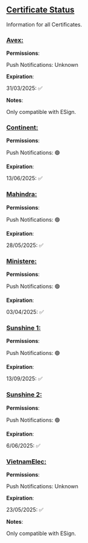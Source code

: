 ## [Certificate Status](accent://)

Information for all Certificates.

### [Avex:](accent://)

**Permissions**:

Push Notifications: Unknown

**Expiration**:

31/03/2025: ✅

**Notes**:

Only compatible with ESign.

### [Continent:](accent://)

**Permissions**:

Push Notifications: 🟢

**Expiration**: 

13/06/2025: ✅

### [Mahindra:](accent://)

**Permissions**:

Push Notifications: 🟢

**Expiration**: 

28/05/2025: ✅


### [Ministere:](accent://)

**Permissions**:

Push Notifications: 🟢

**Expiration**: 

03/04/2025: ✅

### [Sunshine 1:](accent://)

**Permissions**:

Push Notifications: 🟢

**Expiration**: 

13/09/2025: ✅

### [Sunshine 2:](accent://)

**Permissions**:

Push Notifications: 🟢

**Expiration**: 

6/06/2025: ✅

### [VietnamElec:](accent://)

**Permissions**:

Push Notifications: Unknown

**Expiration**: 

23/05/2025: ✅

**Notes**:

Only compatible with ESign.
